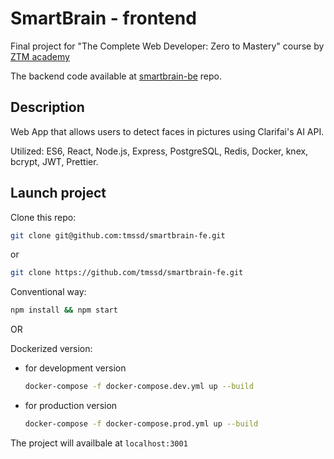 # SmartBrain - frontend

Final project for "The Complete Web Developer: Zero to Mastery" course by [ZTM academy](https://zerotomastery.io/courses/coding-bootcamp/)

The backend code available at [smartbrain-be](https://github.com/tmssd/smartbrain-be) repo.

## Description

Web App that allows users to detect faces in pictures using Clarifai's AI API.

Utilized: ES6, React, Node.js, Express, PostgreSQL, Redis, Docker, knex, bcrypt, JWT, Prettier.

## Launch project

Clone this repo:
    
   ```bash
   git clone git@github.com:tmssd/smartbrain-fe.git
   ```

   or
 
   ```bash
   git clone https://github.com/tmssd/smartbrain-fe.git
   ```

Conventional way:

```bash
npm install && npm start
```

OR

Dockerized version:

+ for development version

  ```bash
  docker-compose -f docker-compose.dev.yml up --build
  ```

+ for production version

  ```bash
  docker-compose -f docker-compose.prod.yml up --build
  ``` 

The project will availbale at `localhost:3001`
